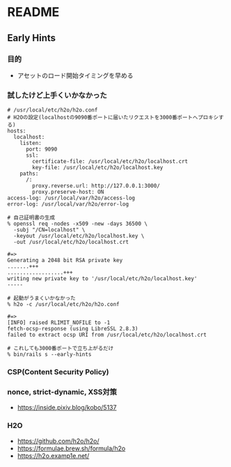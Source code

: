 # README

## Early Hints
### 目的
- アセットのロード開始タイミングを早める

### 試したけど上手くいかなかった

```
# /usr/local/etc/h2o/h2o.conf
# H2Oの設定(localhostの9090番ポートに届いたリクエストを3000番ポートへプロキシする)
hosts:
  localhost:
    listen:
      port: 9090
      ssl:
        certificate-file: /usr/local/etc/h2o/localhost.crt
        key-file: /usr/local/etc/h2o/localhost.key
    paths:
      /:
        proxy.reverse.url: http://127.0.0.1:3000/
        proxy.preserve-host: ON
access-log: /usr/local/var/h2o/access-log
error-log: /usr/local/var/h2o/error-log
```

```shell
# 自己証明書の生成
% openssl req -nodes -x509 -new -days 36500 \
  -subj "/CN=localhost" \
  -keyout /usr/local/etc/h2o/localhost.key \
  -out /usr/local/etc/h2o/localhost.crt

#=>
Generating a 2048 bit RSA private key
.......+++
..................+++
writing new private key to '/usr/local/etc/h2o/localhost.key'
-----
```

```
# 起動がうまくいかなかった
% h2o -c /usr/local/etc/h2o/h2o.conf

#=>
[INFO] raised RLIMIT_NOFILE to -1
fetch-ocsp-response (using LibreSSL 2.8.3)
failed to extract ocsp URI from /usr/local/etc/h2o/localhost.crt
```

```
# これしても3000番ポートで立ち上がるだけ
% bin/rails s --early-hints
```

### CSP(Content Security Policy)

### nonce, strict-dynamic, XSS対策
- https://inside.pixiv.blog/kobo/5137

### H2O
- https://github.com/h2o/h2o/
- https://formulae.brew.sh/formula/h2o
- https://h2o.examp1e.net/


